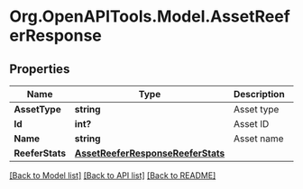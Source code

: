 # Org.OpenAPITools.Model.AssetReeferResponse
## Properties

Name | Type | Description | Notes
------------ | ------------- | ------------- | -------------
**AssetType** | **string** | Asset type | [optional] 
**Id** | **int?** | Asset ID | [optional] 
**Name** | **string** | Asset name | [optional] 
**ReeferStats** | [**AssetReeferResponseReeferStats**](AssetReeferResponseReeferStats.md) |  | [optional] 

[[Back to Model list]](../README.md#documentation-for-models) [[Back to API list]](../README.md#documentation-for-api-endpoints) [[Back to README]](../README.md)

